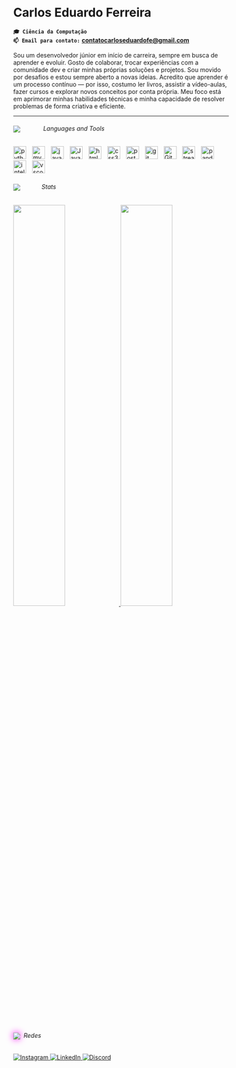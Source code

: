 # Carlos Eduardo Ferreira


**`🎓 Ciência da Computação`**  
**`📫 Email para contato:`** **contatocarloseduardofe@gmail.com** 

Sou um desenvolvedor júnior em início de carreira, sempre em busca de aprender e evoluir. Gosto de colaborar, trocar experiências com a comunidade dev e criar minhas próprias soluções e projetos. Sou movido por desafios e estou sempre aberto a novas ideias. Acredito que aprender é um processo contínuo — por isso, costumo ler livros, assistir a vídeo-aulas, fazer cursos e explorar novos conceitos por conta própria. Meu foco está em aprimorar minhas habilidades técnicas e minha capacidade de resolver problemas de forma criativa e eficiente.

---

<!--  ### 🧰 Languages and Tools  -->
<h6>
<img src="https://img.icons8.com/neon/28/laptop.png"style="vertical-align:middle;margin-right:50px;filter:drop-shadow(1 1 8px #00f9ff);" /> Languages and Tools
</h6>

<p align="left">
  <img alt="python" width="30px" style="padding-right:10px;" 
src="https://cdn.jsdelivr.net/gh/devicons/devicon/icons/python/python-original.svg"/> 
  <img alt="mysql" width="30px" style="padding-right:10px;"
src="https://cdn.jsdelivr.net/gh/devicons/devicon/icons/mysql/mysql-original.svg"/>   
  <img alt="javascript" width="30px" style="padding-right:10px;"
src="https://cdn.jsdelivr.net/gh/devicons/devicon/icons/javascript/javascript-original.svg"/>    
  <img alt="Java" width="30px" style="padding-right:10px;"
src="https://cdn.jsdelivr.net/gh/devicons/devicon/icons/java/java-original.svg"/>   
  <img alt="html5" width="30px" style="padding-right:10px;"
src="https://cdn.jsdelivr.net/gh/devicons/devicon/icons/html5/html5-original.svg"/>    
  <img alt="css3" width="30px" style="padding-right:10px;"
src="https://cdn.jsdelivr.net/gh/devicons/devicon/icons/css3/css3-original.svg"/>    
  <img alt="postgresql" width="30px" style="padding-right:10px;"
src="https://cdn.jsdelivr.net/gh/devicons/devicon/icons/postgresql/postgresql-original.svg"/>   
  <img alt="git" width="30px" style="padding-right:10px;"
src="https://cdn.jsdelivr.net/gh/devicons/devicon/icons/git/git-original.svg"/>
  <img alt="GitHub" width="30px" style="padding-right:10px;"
 src="https://cdn.jsdelivr.net/gh/devicons/devicon/icons/github/github-original.svg" />   
  <img alt="streamlit" width="30px" style="padding-right:10px;"
src="https://streamlit.io/images/brand/streamlit-mark-color.png"/>    
  <img alt="pandas" width="30px" style="padding-right:10px;"
src="https://cdn.jsdelivr.net/gh/devicons/devicon/icons/pandas/pandas-original.svg"/>
  <img alt="intellij" width="30px" style="padding-right:10px;"
src="https://cdn.jsdelivr.net/gh/devicons/devicon/icons/intellij/intellij-original.svg"/>
  <img alt="vscode" width="30px" style="padding-right:10px;"
src="https://cdn.jsdelivr.net/gh/devicons/devicon/icons/vscode/vscode-original.svg"/>
</p>


<!-- ## Stats -->
<h6> <img src="https://img.icons8.com/neon/28/settings.png"style="vertical-align:middle;margin-right:50px;filter:drop-shadow(2 0 8px #00ff88);"/>Stats
</h6>

<p align="left">
  <a href="https://github.com/Carloseduardo-dev">
    <img width="49%" src="https://github-readme-stats.vercel.app/api/top-langs/?username=Carloseduardo-dev&layout=donut&theme=neon&hide_border=1" />
  </a>
  <a href="https://github.com/Carloseduardo-dev">
    <img width="49%" src="https://github-readme-stats.vercel.app/api?username=Carloseduardo-dev&show_icons=true&theme=neon&count_private=true&hide_border=1&rank_icon=github" />
  </a>
</p>


<!--## 🌐 Redes-->
<h6>
<img src="https://img.icons8.com/neon/28/rocket.png"style="vertical-align:middle;margin-right:8px;filter:drop-shadow(0 0 8px #ff00ff);" />Redes
</h6>

<p align="left">
  <a href="https://www.instagram.com/im_cadu01/" target="_blank">
    <img src="https://img.shields.io/badge/Instagram-E4405F?style=flat&logo=instagram&logoColor=white" alt="Instagram"/>
  </a>
  <a href="https://linkedin.com/in/carlos-eduardo-ferreira-132295200" target="_blank">
    <img src="https://img.shields.io/badge/LinkedIn-0077B5?style=flat&logo=linkedin&logoColor=white" alt="LinkedIn"/>
  </a>
  <a href="https://discord.com/users/cadu_021" target="_blank">
    <img src="https://img.shields.io/badge/Discord-5865F2?style=flat&logo=discord&logoColor=white" alt="Discord"/>
  </a>
</p>


<!-- <h2 align="center"> 🛸 Commits </h2> 
## 🛸 Commits

![snake dark](https://github.com/Carloseduardo-dev/Carloseduardo-dev/blob/output/github-snake-dark.svg) -->

